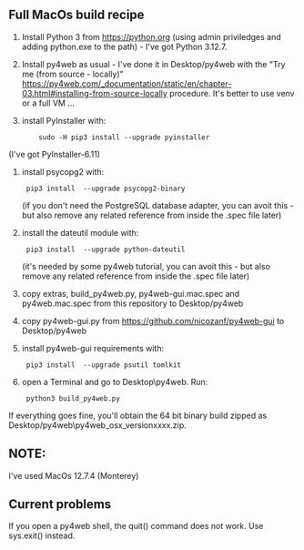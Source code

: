 ## Full MacOs build recipe
1. Install Python 3 from https://python.org (using admin priviledges and adding python.exe to the path) - I've got Python 3.12.7.
1. Install py4web as usual - I've done it in Desktop/py4web with the "Try me (from source - locally)" https://py4web.com/_documentation/static/en/chapter-03.html#installing-from-source-locally procedure. It's better to use venv or a full VM ...

1. install PyInstaller with:

           sudo -H pip3 install --upgrade pyinstaller

(I've got PyInstaller-6.11)

1. install psycopg2 with:

        pip3 install  --upgrade psycopg2-binary
        
   (if you don't need the PostgreSQL database adapter, you can avoit this - but also remove any related reference from inside the .spec file later)

1. install the dateutil module with:

        pip3 install  --upgrade python-dateutil
        
   (it's needed by some py4web tutorial, you can avoit this - but also remove any related reference from inside the .spec file later)

1. copy extras, build_py4web.py, py4web-gui.mac.spec and py4web.mac.spec from this repository to Desktop/py4web

1. copy py4web-gui.py from https://github.com/nicozanf/py4web-gui to Desktop/py4web
   
1. install py4web-gui requirements with:

        pip3 install  --upgrade psutil tomlkit

1. open a Terminal and go to Desktop\py4web. Run:

        python3 build_py4web.py

If everything goes fine, you'll obtain the 64 bit binary build zipped as Desktop/py4web\py4web_osx_versionxxxx.zip.


## NOTE:

I've used MacOs 12.7.4 (Monterey)

## Current problems

If you open a py4web shell, the quit() command does not work. Use sys.exit() instead.
